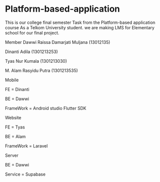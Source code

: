 # Platform-based-application
This is our college final semester Task from the Platform-based application course As a Telkom University student. we are making LMS for Elementary school for our final project.

Member
Dawwi Raissa Damarjati Muljana (13012135)

Dinanti Adila (1301213253)

Tyas Nur Kumala (1301213030)

M. Alam Rasyidu Putra (1301213535)



Mobile

FE = Dinanti 

BE = Dawwi

FrameWork = Android studio Flutter SDK



Website 

FE =  Tyas 

BE = Alam

FrameWork = Laravel



Server

BE = Dawwi

Service = Supabase
